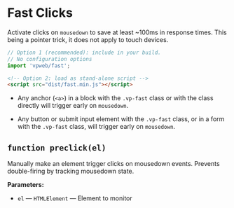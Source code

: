 # Fast Clicks

Activate clicks on `mousedown` to save at least ~100ms in response times. This being a pointer trick, it does not apply to touch devices.

```js
// Option 1 (recommended): include in your build.
// No configuration options
import 'vpweb/fast';
```

```html
<!-- Option 2: load as stand-alone script -->
<script src="dist/fast.min.js"></script>
```

* Any anchor (`<a>`) in a block with the `.vp-fast` class or with the class directly will trigger early on `mousedown`.

* Any button or submit input element with the `.vp-fast` class, or in a form with the `.vp-fast` class, will trigger early on `mousedown`.

<!-- BEGIN DOC-COMMENT H2 js/fast.js -->
<!-- AUTOMATICALLY GENERATED, DO NOT EDIT -->
## `function preclick(el)`

Manually make an element trigger clicks on mousedown events. Prevents double-firing by tracking mousedown state.

**Parameters:**

* `el` — `HTMLElement` — Element to monitor

<!-- END DOC-COMMENT -->
